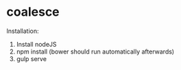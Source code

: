 # coalesce

Installation:

1. Install nodeJS
2. npm install (bower should run automatically afterwards)
3. gulp serve
